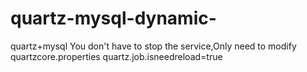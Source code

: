 # quartz-mysql-dynamic-
quartz+mysql You don't have to stop the service,Only need to modify quartzcore.properties quartz.job.isneedreload=true
